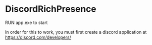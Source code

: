 # DiscordRichPresence

RUN app.exe to start

In order for this to work, you must first create a discord application at https://discord.com/developers/
